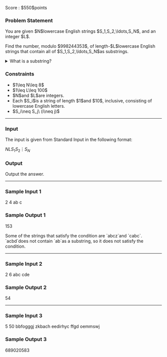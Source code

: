 
<div>

<span>

<span>

<p>
Score : $550$points
</p>

<div>

<section>

### **Problem Statement**

<p>
You are given $N$lowercase English strings $S_1,S_2,\ldots,S_N$, and an integer $L$.
</p>

<p>
Find the number, modulo $998244353$, of length-$L$lowercase English strings that contain all of $S_1,S_2,\ldots,S_N$as substrings.
</p>

<details>

<summary>
What is a substring?
</summary>
A 
<strong>
substring
</strong>
of $S$is a string obtained by deleting zero or more characters from the beginning and zero or more characters from the end of $S$.

For example, `ab`, `bc`, and `bcd`are substrings of `abcd`, while `ac`, `dc`, and `e`are not substrings of `abcd`.  

</details>

</section>

</div>

<div>

<section>

### **Constraints**

<ul>

<li>
$1\leq N\leq 8$
</li>

<li>
$1\leq L\leq 100$
</li>

<li>
$N$and $L$are integers.
</li>

<li>
Each $S_i$is a string of length $1$and $10$, inclusive, consisting of lowercase English letters.
</li>

<li>
$S_i\neq S_j\ (i\neq j)$
</li>

</ul>

</section>

</div>

---

<div>

<div>

<section>

### **Input**

<p>
The input is given from Standard Input in the following format:
</p>

<div>

$N$$L$$S_1$$S_2$$\vdots$$S_N$
</div>

</section>

</div>

<div>

<section>

### **Output**

<p>
Output the answer.
</p>

</section>

</div>

</div>

---

<div>

<section>

### **Sample Input 1**

<div>

2 4
ab
c

</div>

</section>

</div>

<div>

<section>

### **Sample Output 1**

<div>

153

</div>

<p>
Some of the strings that satisfy the condition are `abcz`and `cabc`. `acbd`does not contain `ab`as a substring, so it does not satisfy the condition.
</p>

</section>

</div>

---

<div>

<section>

### **Sample Input 2**

<div>

2 6
abc
cde

</div>

</section>

</div>

<div>

<section>

### **Sample Output 2**

<div>

54

</div>

</section>

</div>

---

<div>

<section>

### **Sample Input 3**

<div>

5 50
bbfogggj
zkbach
eedirhyc
ffgd
oemmswj

</div>

</section>

</div>

<div>

<section>

### **Sample Output 3**

<div>

689020583

</div>

</section>

</div>

</span>

</span>

</div>
